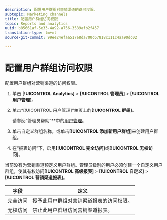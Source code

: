 ```yaml
---
description: 配置用户群组对营销渠道的访问权限。
subtopic: Marketing channels
title: 配置用户群组访问权限
topic: Reports and analytics
uuid: b85661af-5e33-4a92-a756-3589afb2f457
translation-type: tm+mt
source-git-commit: 99ee24efaa517e8da700c67818c111c4aa90dc02

---
```



# 配置用户群组访问权限

配置用户群组对营销渠道的访问权限。

1. 单击 **[!UICONTROL Analytics]** &gt; **[!UICONTROL 管理员]** &gt; **[!UICONTROL 用户管理]**。
1. 单击“[!UICONTROL 用户管理]”主页上的&#x200B;**[!UICONTROL 群组]**。

   请参阅“管理员帮助”**&#x200B;中的[用户管理](https://marketing.adobe.com/resources/help/en_US/reference/user_management.html)。

1. 单击自定义群组名称，或单击&#x200B;**[!UICONTROL 添加新用户群组]**&#x200B;来创建用户群组。
1. 在“报表访问”下，启用&#x200B;**[!UICONTROL 完全访问]**&#x200B;或&#x200B;**[!UICONTROL 无权访问]**。

当前没有为营销渠道预定义用户群组。管理员级别的用户必须创建一个自定义用户群组，使其有权访问&#x200B;**[!UICONTROL 高级报表]** &gt; **[!UICONTROL 自定义]** &gt; **[!UICONTROL 营销渠道报表]**。

| 字段 | 定义 |
|--- |--- |
| 完全访问 | 授予此用户群组对营销渠道报表的访问权限。 |
| 无权访问 | 禁止此用户群组访问营销渠道报表。 |

